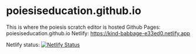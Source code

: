 # poiesiseducation.github.io

This is where the poiesis scratch editor is hosted
Github Pages: poiesiseducation.github.io
Netlify: https://kind-babbage-e33ed0.netlify.app

Netlify status: [![Netlify Status](https://api.netlify.com/api/v1/badges/7ec41deb-844b-40ad-8e5c-eb8ce11d1f1f/deploy-status)](https://app.netlify.com/sites/kind-babbage-e33ed0/deploys)
